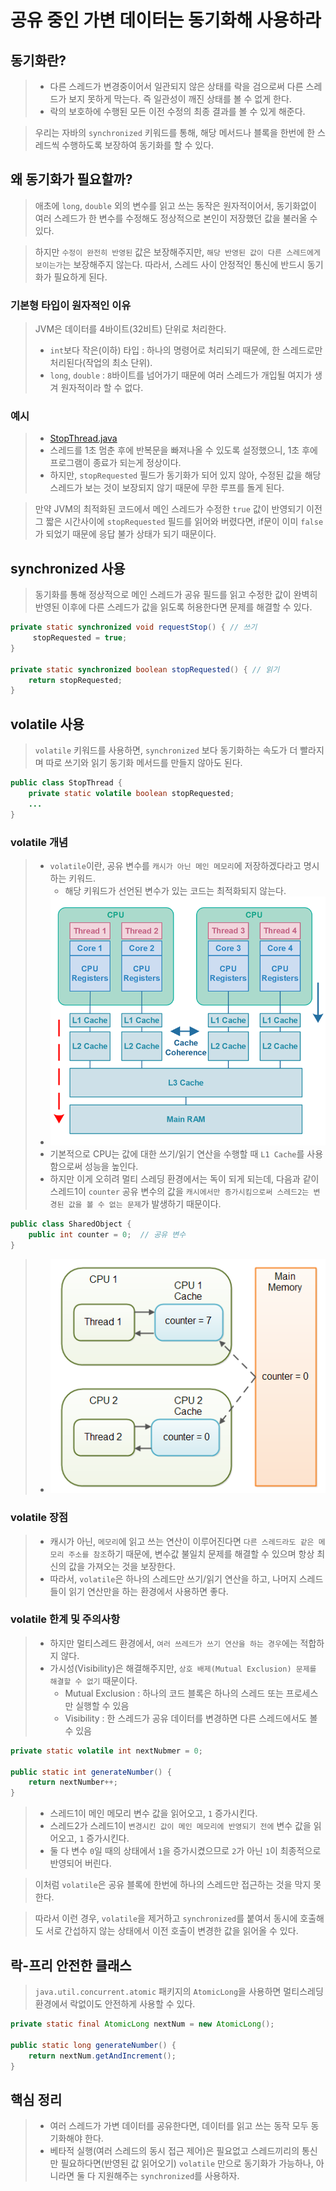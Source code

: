 # 공유 중인 가변 데이터는 동기화해 사용하라

## 동기화란?
> - 다른 스레드가 변경중이어서 일관되지 않은 상태를 락을 검으로써 다른 스레드가 보지 못하게 막는다. 즉 일관성이 깨진 상태를 볼 수 없게 한다.
> - 락의 보호하에 수행된 모든 이전 수정의 최종 결과를 볼 수 있게 해준다.

> 우리는 자바의 `synchronized` 키워드를 통해, 해당 메서드나 블록을 한번에 한 스레드씩 수행하도록 보장하여 동기화를 할 수 있다.

## 왜 동기화가 필요할까?
> 애초에 `long`, `double` 외의 변수를 읽고 쓰는 동작은 원자적이어서, 동기화없이 여러 스레드가 한 변수를 수정해도 정상적으로 본인이 저장했던 값을 불러올 수 있다.

> 하지만 `수정이 완전히 반영된` 값은 보장해주지만, `해당 반영된 값이 다른 스레드에게 보이는가`는 보장해주지 않는다. 따라서, 스레드 사이 안정적인 통신에 반드시 동기화가 필요하게 된다.

### 기본형 타입이 원자적인 이유
> JVM은 데이터를 4바이트(32비트) 단위로 처리한다.
> - `int`보다 작은(이하) 타입 : 하나의 명령어로 처리되기 때문에, 한 스레드로만 처리된다(작업의 최소 단위).
> - `long`, `double` : `8`바이트를 넘어가기 때문에 여러 스레드가 개입될 여지가 생겨 원자적이라 할 수 없다.

### 예시
> - [StopThread.java](StopThread.java)
> - 스레드를 1초 멈춘 후에 반복문을 빠져나올 수 있도록 설정했으니, 1초 후에 프로그램이 종료가 되는게 정상이다.
> - 하지만, `stopRequested` 필드가 동기화가 되어 있지 않아, 수정된 값을 해당 스레드가 보는 것이 보장되지 않기 때문에 무한 루프를 돌게 된다.

> 만약 JVM의 최적화된 코드에서 메인 스레드가 수정한 `true` 값이 반영되기 이전 그 짧은 시간사이에 `stopRequested` 필드를 읽어와 버렸다면, if문이 이미 `false`가 되었기 때문에 응답 불가 상태가 되기 때문이다.

## synchronized 사용
> 동기화를 통해 정상적으로 메인 스레드가 공유 필드를 읽고 수정한 값이 완벽히 반영된 이후에 다른 스레드가 값을 읽도록 허용한다면 문제를 해결할 수 있다.
```java
private static synchronized void requestStop() { // 쓰기
     stopRequested = true;
}

private static synchronized boolean stopRequested() { // 읽기
    return stopRequested;
}
```

## volatile 사용
> `volatile` 키워드를 사용하면, `synchronized` 보다 동기화하는 속도가 더 빨라지며 따로 쓰기와 읽기 동기화 메서드를 만들지 않아도 된다.
```java
public class StopThread {
	private static volatile boolean stopRequested;
    ...
}
```

### volatile 개념
> - `volatile`이란, 공유 변수를 `캐시가 아닌 메인 메모리`에 저장하겠다라고 명시하는 키워드.
>   - 해당 키워드가 선언된 변수가 있는 코드는 최적화되지 않는다.
> - ![img.png](img.png)
> - 기본적으로 CPU는 값에 대한 쓰기/읽기 연산을 수행할 때 `L1 Cache`를 사용함으로써 성능을 높인다.
> - 하지만 이게 오히려 멀티 스레딩 환경에서는 독이 되게 되는데, 다음과 같이 스레드1이 `counter` 공유 변수의 값을 `캐시에서만 증가시킴으로써 스레드2는 변경된 값을 볼 수 없는 문제`가 발생하기 때문이다.
```java
public class SharedObject {
    public int counter = 0;  // 공유 변수
}
```
> - ![img_1.png](img_1.png)

### volatile 장점
> - 캐시가 아닌, `메모리`에 읽고 쓰는 연산이 이루어진다면 `다른 스레드라도 같은 메모리 주소를 참조`하기 때문에, 변수값 불일치 문제를 해결할 수 있으며 항상 최신의 값을 가져오는 것을 보장한다.
> - 따라서, `volatile`은 하나의 스레드만 쓰기/읽기 연산을 하고, 나머지 스레드들이 읽기 연산만을 하는 환경에서 사용하면 좋다.

### volatile 한계 및 주의사항
> - 하지만 멀티스레드 환경에서, `여러 쓰레드가 쓰기 연산을 하는 경우`에는 적합하지 않다.
> - 가시성(Visibility)은 해결해주지만, `상호 배제(Mutual Exclusion) 문제를 해결할 수 없기` 때문이다.
>   - Mutual Exclusion : 하나의 코드 블록은 하나의 스레드 또는 프로세스만 실행할 수 있음
>   - Visibility : 한 스레드가 공유 데이터를 변경하면 다른 스레드에서도 볼 수 있음

```java
private static volatile int nextNubmer = 0;

public static int generateNumber() {
	return nextNumber++;
}
```

> - 스레드1이 메인 메모리 변수 값을 읽어오고, `1` 증가시킨다.
> - 스레드2가 스레드1이 `변경시킨 값이 메인 메모리에 반영되기 전에` 변수 값을 읽어오고, `1` 증가시킨다.
> - 둘 다 변수 `0`일 때의 상태에서 `1`을 증가시켰으므로 `2`가 아닌 `1`이 최종적으로 반영되어 버린다.

> 이처럼 `volatile`은 공유 블록에 한번에 하나의 스레드만 접근하는 것을 막지 못한다.

> 따라서 이런 경우, `volatile`을 제거하고 `synchronized`를 붙여서 동시에 호출해도 서로 간섭하지 않는 상태에서 이전 호출이 변경한 값을 읽어올 수 있다.

## 락-프리 안전한 클래스
> `java.util.concurrent.atomic` 패키지의 `AtomicLong`을 사용하면 멀티스레딩 환경에서 락없이도 안전하게 사용할 수 있다.
```java
private static final AtomicLong nextNum = new AtomicLong();

public static long generateNumber() {
	return nextNum.getAndIncrement();
}
```

## 핵심 정리
> - 여러 스레드가 가변 데이터를 공유한다면, 데이터를 읽고 쓰는 동작 모두 동기화해야 한다.
> - 베타적 실행(여러 스레드의 동시 접근 제어)은 필요없고 스레드끼리의 통신만 필요하다면(반영된 값 읽어오기) `volatile` 만으로 동기화가 가능하나, 아니라면 둘 다 지원해주는 `synchronized`를 사용하자.